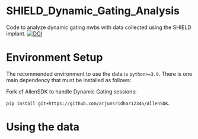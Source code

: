 # SHIELD_Dynamic_Gating_Analysis
Code to analyze dynamic gating nwbs with data collected using the SHIELD implant. [![DOI](https://zenodo.org/badge/811016180.svg)](https://zenodo.org/doi/10.5281/zenodo.11494005)

# Environment Setup
The recommended environment to use the data is `python>=3.9`. There is one main dependency that must be installed as follows: 

Fork of AllenSDK to handle Dynamic Gating sessions:

`pip install git+https://github.com/arjunsridhar12345/AllenSDK`.

# Using the data
